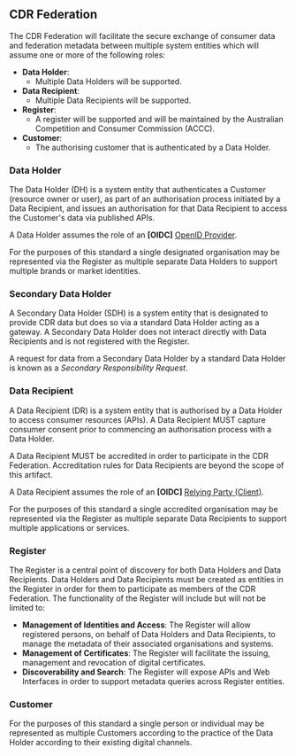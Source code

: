 ## CDR Federation
The CDR Federation will facilitate the secure exchange of consumer data and federation metadata between
multiple system entities which will assume one or more of the following roles:

-   **Data Holder**:
    -   Multiple Data Holders will be supported.
-   **Data Recipient**:
    -   Multiple Data Recipients will be supported.
- 	**Register**:
    -   A register will be supported and will be maintained by the Australian Competition and Consumer Commission (ACCC).
- 	**Customer**:
    -   The authorising customer that is authenticated by a Data Holder.

### Data Holder
The Data Holder (DH) is a system entity that authenticates a Customer
(resource owner or user), as part of an authorisation process initiated by a Data
Recipient, and issues an authorisation for that Data Recipient to access the Customer's data via published APIs.

A Data Holder assumes the role of an **[OIDC]** [OpenID Provider](https://openid.net/specs/openid-connect-core-1_0.html#Overview).

For the purposes of this standard a single designated organisation may be represented via the Register as multiple separate Data Holders to support multiple brands or market identities.

### Secondary Data Holder
A Secondary Data Holder (SDH) is a system entity that is designated to provide CDR data but does so via a standard Data Holder acting as a gateway.  A Secondary Data Holder does not interact directly with Data Recipients and is not registered with the Register.

A request for data from a Secondary Data Holder by a standard Data Holder is known as a *Secondary Responsibility Request*.

### Data Recipient
A Data Recipient (DR) is a system entity that is authorised by a Data Holder to access consumer resources (APIs). A Data Recipient MUST capture consumer consent prior to commencing an authorisation process with a Data Holder.

A Data Recipient MUST be accredited in order to participate in the CDR Federation. Accreditation rules for Data Recipients are beyond the scope of this artifact.

A Data Recipient assumes the role of an **[OIDC]** [Relying Party (Client)](https://openid.net/specs/openid-connect-core-1_0.html#Overview).

For the purposes of this standard a single accredited organisation may be represented via the Register as multiple separate Data Recipients to support multiple applications or services.

### Register
The Register is a central point of discovery for both Data Holders and Data
Recipients. Data Holders and Data Recipients must be created as entities in the Register in order for them to participate as members of the CDR Federation.  The functionality of the Register will include but will not be limited to:

- **Management of Identities and Access**: The Register will allow registered persons, on behalf of Data Holders and Data Recipients, to manage the metadata of their associated organisations and systems.
- **Management of Certificates**: The Register will facilitate the issuing, management and revocation of digital certificates.
- **Discoverability and Search**: The Register will expose APIs and Web Interfaces in order to support metadata queries across Register entities.

### Customer

For the purposes of this standard a single person or individual may be represented as multiple Customers according to the practice of the Data Holder according to their existing digital channels.
